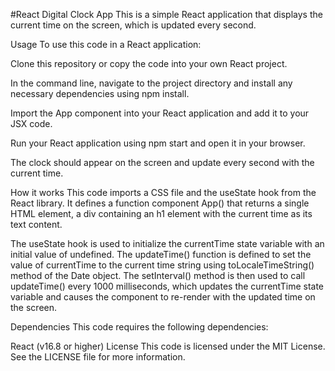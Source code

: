 #React Digital Clock App
This is a simple React application that displays the current time on the screen, which is updated every second.

Usage
To use this code in a React application:

Clone this repository or copy the code into your own React project.

In the command line, navigate to the project directory and install any necessary dependencies using npm install.

Import the App component into your React application and add it to your JSX code.

Run your React application using npm start and open it in your browser.

The clock should appear on the screen and update every second with the current time.

How it works
This code imports a CSS file and the useState hook from the React library. It defines a function component App() that returns a single HTML element, a div containing an h1 element with the current time as its text content.

The useState hook is used to initialize the currentTime state variable with an initial value of undefined. The updateTime() function is defined to set the value of currentTime to the current time string using toLocaleTimeString() method of the Date object. The setInterval() method is then used to call updateTime() every 1000 milliseconds, which updates the currentTime state variable and causes the component to re-render with the updated time on the screen.

Dependencies
This code requires the following dependencies:

React (v16.8 or higher)
License
This code is licensed under the MIT License. See the LICENSE file for more information.
